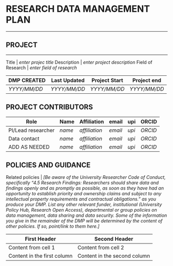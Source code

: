 # RESEARCH DATA MANAGEMENT PLAN
------------ 
## PROJECT
------------ 
Title |	*enter projec title*
Description | *enter project description*
Field of Research | *enter field of research*


DMP CREATED | Last Updated | Project Start | Project end
------------ | ------------ | ------------ | ------------ 
*YYYY/MM/DD* | *YYYY/MM/DD* | *YYYY/MM/DD* | *YYYY/MM/DD*

## PROJECT CONTRIBUTORS

Role | Name | Affiliation | email | upi | ORCID
------------  | ------------ | ------------ | ------------ | ------------ | ------------ 
PI/Lead researcher | *name* | *affiliation* | *email* | *upi* | *ORCID*
Data contact | *name* | *affiliation* | *email* | *upi* | *ORCID*
ADD AS NEEDED | *name* | *affiliation* | *email* | *upi* | *ORCID*

## POLICIES AND GUIDANCE

Related policies | *[Be aware of the University Researcher Code of Conduct, specifically “4.5 Research Findings: Researchers should share data and findings openly and as promptly as possible, as soon as they have had an opportunity to establish priority and ownership claims and subject to any intellectual property requirements and contractual obligations.” as you produce your DMP. List any other relevant funder, institutional (University Policy Hub, Research Open Access), departmental or group policies on data management, data sharing and data security. Some of the information you give in the remainder of the DMP will be determined by the content of other policies. If so, point/link to them here.]*






First Header | Second Header
------------ | -------------
Content from cell 1 | Content from cell 2
Content in the first column | Content in the second column
